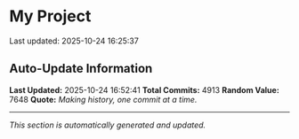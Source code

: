 # My Project


Last updated: 2025-10-24 16:25:37
























































































































































































































































































































































































































































































































































































































































































































































































































































































































































































































































































































































































































































































































































































































































































































































































































































































































































































































































































































































































































































































































































































































































































































































































































































































































































































































































































































































































































































































































































































































































































































































































































































































































































































































































































































































































































































































































































































































































































































































































































































































































































































































































































































































































































































































































































































































































































































































































































































































































































































































































































































































































































































































































































































































































































































## Auto-Update Information

**Last Updated:** 2025-10-24 16:52:41
**Total Commits:** 4913
**Random Value:** 7648
**Quote:** _Making history, one commit at a time._

---
_This section is automatically generated and updated._